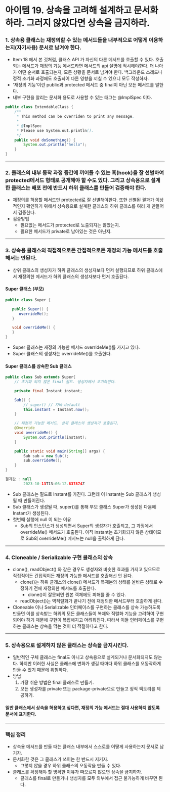 # 아이템 19. 상속을 고려해 설계하고 문서화하라. 그러지 않았다면 상속을 금지하라.

### 1. 상속용 클래스는 재정의할 수 있는 메서드들을 내부적으로 어떻게 이용하는지(자기사용) 문서로 남겨야 한다.
- Item 18 에서 본 것처럼, 클래스 API 가 자신의 다른 메서드를 호출할 수 있다. 호출되는 메서드가 재정의 기능 메서드라면 메서드의 api 설명에 적시해야한다. 더 나아가 어떤 순서로 호출되는지, 모든 상황을 문서로 남겨야 한다. 백그라운드 스레드나 정적 초기화 과정에도 호출되어 다른 영향을 끼칠 수 있으니 모두 작성하자.
- '재정의 기능'이란 public과 protected 메서드 중 final이 아닌 모든 메서드를 말한다.
- 내부 구현을 알리는 문서화 용도로 사용할 수 있는 태그는 @ImplSpec 이다.
```java
public class ExtendableClass {
    /**
     * This method can be overriden to print any message.
     *
     * @ImplSpec
     * Please use System.out.println().
     */
    public void doSomething() {
        System.out.println("hello");
    }
}
```
---
### 2. 클래스의 내부 동작 과정 중간에 끼어들 수 있는 훅(hook)을 잘 선별하여 protected메서드 형태로 공개해야 할 수도 있다. 그리고 상속용으로 설계한 클래스는 배포 전에 반드시 하위 클래스를 만들어 검증해야 한다.   
- 재정의를 허용할 메서드만 protected로 잘 선별해야한다. 또한 선별된 결과가 이상적인지 확인하기 위해서 상속용으로 설계한 클래스의 하위 클래스를 여러 개 만들어서 검증한다.
- 검증방법
  - 필요없는 메서드가 protected로 노출되지는 않았는지.
  - 필요한 메서드가 private로 남아있는 것은 아닌지.
---
### 3. 상속용 클래스의 직접적으로든 간접적으로든 재정의 가능 메서드를 호출해서는 안된다.
- 상위 클래스의 생성자가 하위 클래스의 생성자보다 먼저 실행되므로 하위 클래스에서 재정의한 메서드가 하위 클래스의 생성자보다 먼저 호출된다.
#### Super 클래스 (부모)
```java
public class Super {

   public Super() {
      overrideMe();
   }

   void overrideMe() {
   }
}
```
- Super 클래스는 재정의 가능한 메서드 overrideMe()를 가지고 있다.
- Super 클래스의 생성자는 overrideMe()를 호출한다.
#### Super 클래스를 상속한 Sub 클래스
```java
public class Sub extends Super{
    // 초기화 되지 않은 final 필드. 생성자에서 초기화한다.

    private final Instant instant;

    Sub() {
        // super() // 자바 default
        this.instant = Instant.now();
    }

    // 재정의 가능한 메서드. 상위 클래스의 생성자가 호출된다.
    @Override
    void overrideMe() {
        System.out.println(instant);
    }

    public static void main(String[] args) {
        Sub sub = new Sub();
        sub.overrideMe();
    }
}

결과값 : null
        2023-10-13T13:06:12.837874Z
```
- Sub 클래스는 필드로 Instant를 가진다. 그런데 이 Instant는 Sub 클래스가 생성될 때 만들어진다.
- Sub 클래스가 생성될 때, super()를 통해 부모 클래스 Super가 생성된 다음에 Instant가 생성된다.
- 첫번째 실행에 null 이 되는 이유
  - Sub의 인스턴스가 생성되면서 Super의 생성자가 호출되고, 그 과정에서 overrideMe() 메서드가 호출된다. 아직 instant는 초기화되지 않은 상태이므로 Sub의 overrideMe() 메서드는 null을 출력하게 된다.
---

### 4. Cloneable / Serializable 구현 클래스의 상속
- clone(), readObject() 와 같은 경우도 생성자와 비슷한 효과를 가지고 있으므로 직접적이든 간접적이든 재정의 가능한 메서드를 호출해선 안 된다.
  - clone()는 하위 클래스의 clone() 메서드가 복제본의 상태를 올바른 상태로 수정하기 전에 재정의한 메서드를 호출한다.
    - clone()이 잘못되면 원본 객체에도 피해를 줄 수 있다.
  - readObject()는 역직렬화가 끝나기 전에 재정의한 메서드부터 호출하게 된다.
- Cloneable 이나 Serializable 인터페이스를 구현하는 클래스를 상속 가능하도록 만들면 이를 상속받는 하위의 모든 클래스들이 복제와 직렬화 기능을 고려하여 구현되어야 하기 때문에 구현이 복잡해지고 어려워진다. 따라서 이들 인터페이스를 구현하는 클래스는 상속을 막는 것이 더 적절하다고 한다.
---
### 5. 상속용으로 설계하지 않은 클래스는 상속을 금지시킨다.
- 일반적인 구체 클래스는 final도 아니고 상속용으로 설계되거나 문서화되지도 않는다. 하지만 이러한 사실은 클래스에 변화가 생길 때마다 하위 클래스를 오동작하게 만들 수 있기 때문에 위험하다.
- 방법
  1. 가장 쉬운 방법은 final 클래스로 만들기.
  2. 모든 생성자를 private 또는 package-private으로 만들고 정적 팩토리를 제공하기.
#### 일반 클래스에서 상속을 허용하고 싶다면, 재정의 가능 메서드는 절대 사용하지 않도록 문서에 표기한다.

---
### 핵심 정리
- 상속용 메서드를 만들 때는 클래스 내부에서 스스로를 어떻게 사용하는지 문서로 남기자.
- 문서화한 것은 그 클래스가 쓰이는 한 반드시 지키자. 
  - 그렇지 않을 경우 하위 클래스의 오동작을 만들 수 있다.
- 클래스를 확장해야 할 명확한 이유가 떠오르지 않으면 상속을 금지하자.
  - 클래스를 final로 만들거나 생성자를 모두 외부에서 접근 불가능하게 바꾸면 된다.